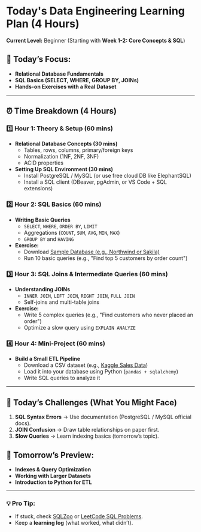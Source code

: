 # **Today's Data Engineering Learning Plan (4 Hours)**  
**Current Level:** Beginner (Starting with **Week 1-2: Core Concepts & SQL**)  

## **📅 Today’s Focus:**  
- **Relational Database Fundamentals**  
- **SQL Basics (SELECT, WHERE, GROUP BY, JOINs)**  
- **Hands-on Exercises with a Real Dataset**  

---

## **⏰ Time Breakdown (4 Hours)**  

### **1️⃣ Hour 1: Theory & Setup (60 mins)**
- **Relational Database Concepts (30 mins)**  
  - Tables, rows, columns, primary/foreign keys  
  - Normalization (1NF, 2NF, 3NF)  
  - ACID properties  
- **Setting Up SQL Environment (30 mins)**  
  - Install PostgreSQL / MySQL (or use free cloud DB like ElephantSQL)  
  - Install a SQL client (DBeaver, pgAdmin, or VS Code + SQL extensions)  

### **2️⃣ Hour 2: SQL Basics (60 mins)**  
- **Writing Basic Queries**  
  - `SELECT`, `WHERE`, `ORDER BY`, `LIMIT`  
  - Aggregations (`COUNT`, `SUM`, `AVG`, `MIN`, `MAX`)  
  - `GROUP BY` and `HAVING`  
- **Exercise:**  
  - Download [Sample Database (e.g., Northwind or Sakila)](https://www.postgresqltutorial.com/postgresql-getting-started/postgresql-sample-database/)  
  - Run 10 basic queries (e.g., "Find top 5 customers by order count")  

### **3️⃣ Hour 3: SQL Joins & Intermediate Queries (60 mins)**  
- **Understanding JOINs**  
  - `INNER JOIN`, `LEFT JOIN`, `RIGHT JOIN`, `FULL JOIN`  
  - Self-joins and multi-table joins  
- **Exercise:**  
  - Write 5 complex queries (e.g., "Find customers who never placed an order")  
  - Optimize a slow query using `EXPLAIN ANALYZE`  

### **4️⃣ Hour 4: Mini-Project (60 mins)**  
- **Build a Small ETL Pipeline**  
  - Download a CSV dataset (e.g., [Kaggle Sales Data](https://www.kaggle.com/datasets))  
  - Load it into your database using Python (`pandas + sqlalchemy`)  
  - Write SQL queries to analyze it  

---

## **🎯 Today’s Challenges (What You Might Face)**  
1. **SQL Syntax Errors** → Use documentation (PostgreSQL / MySQL official docs).  
2. **JOIN Confusion** → Draw table relationships on paper first.  
3. **Slow Queries** → Learn indexing basics (tomorrow’s topic).  

## **📌 Tomorrow’s Preview:**  
- **Indexes & Query Optimization**  
- **Working with Larger Datasets**  
- **Introduction to Python for ETL**  

---

### **💡 Pro Tip:**  
- If stuck, check [SQLZoo](https://sqlzoo.net/) or [LeetCode SQL Problems](https://leetcode.com/problemset/database/).  
- Keep a **learning log** (what worked, what didn’t).  

